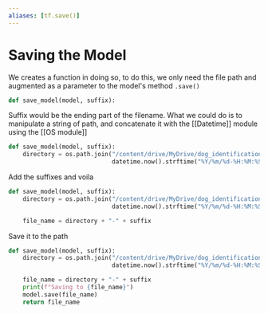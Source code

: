 ```yaml
---
aliases: [tf.save()]
---
```

# Saving the Model
We creates a function in doing so, to do this, we only need the file path and augmented as a parameter to the model's method `.save()`

```python
def save_model(model, suffix):

```

Suffix would be the ending part of the filename.  What we could do is to manipulate a string of path, and concatenate it with the [[Datetime]] module using the [[OS module]]

```python
def save_model(model, suffix):
	directory = os.path.join("/content/drive/MyDrive/dog_identification/models", 
							 datetime.now().strftime("%Y/%m/%d-%H:%M:%S"))

```

Add the suffixes and voila
```python
def save_model(model, suffix):
	directory = os.path.join("/content/drive/MyDrive/dog_identification/models", 
							 datetime.now().strftime("%Y/%m/%d-%H:%M:%S"))

	file_name = directory + "-" + suffix
```

Save it to the path
```python
def save_model(model, suffix):
	directory = os.path.join("/content/drive/MyDrive/dog_identification/models", 
							 datetime.now().strftime("%Y/%m/%d-%H:%M:%S"))

	file_name = directory + "-" + suffix
	print(f"Saving to {file_name}")
	model.save(file_name)
	return file_name
```


